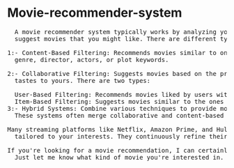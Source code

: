 # Movie-recommender-system
<pre>
  A movie recommender system typically works by analyzing your preferences, viewing history, and ratings to 
  suggest movies that you might like. There are different types of recommender systems:

1:- Content-Based Filtering: Recommends movies similar to ones you've liked before, based on attributes like
  genre, director, actors, or plot keywords.

2:- Collaborative Filtering: Suggests movies based on the preferences of other users who have similar
  tastes to yours. There are two types:

  User-Based Filtering: Recommends movies liked by users with similar tastes to you.
  Item-Based Filtering: Suggests movies similar to the ones you've liked in the past.
3:- Hybrid Systems: Combine various techniques to provide more accurate and diverse recommendations. 
  These systems often merge collaborative and content-based filtering.

Many streaming platforms like Netflix, Amazon Prime, and Hulu use these algorithms to suggest movies 
  tailored to your interests. They continuously refine their recommendations based on your interaction with the platform.

If you're looking for a movie recommendation, I can certainly suggest a few based on your preferences! 
  Just let me know what kind of movie you're interested in.

</pre>

